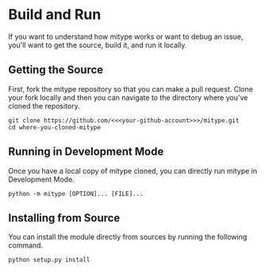 # Build and Run

If you want to understand how mitype works or want to debug an issue, you'll want to get the source, build it, and run it locally.

## Getting the Source

First, fork the mitype repository so that you can make a pull request. Clone your fork locally and then you can navigate to the directory where you've cloned the repository.
```
git clone https://github.com/<<<your-github-account>>>/mitype.git
cd where-you-cloned-mitype
```

## Running in Development Mode

Once you have a local copy of mitype cloned, you can directly run mitype in Development Mode.
```
python -m mitype [OPTION]... [FILE]...
```

## Installing from Source

You can install the module directly from sources by running the following command.
```
python setup.py install
```

